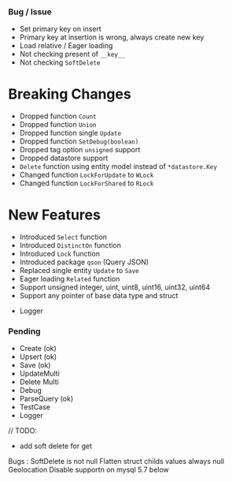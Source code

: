 ### Bug / Issue

- Set primary key on insert
- Primary key at insertion is wrong, always create new key
- Load relative / Eager loading
- Not checking present of `__key__`
- Not checking `SoftDelete`

# Breaking Changes

- Dropped function `Count`
- Dropped function `Union`
- Dropped function single `Update`
- Dropped function `SetDebug(boolean)`
- Dropped tag option `unsigned` support
- Dropped datastore support
- `Delete` function using entity model instead of `*datastore.Key`
- Changed function `LockForUpdate` to `WLock`
- Changed function `LockForShared` to `RLock`

# New Features

- Introduced `Select` function
- Introduced `DistinctOn` function
- Introduced `Lock` function
- Introduced package `qson` (Query JSON)
- Replaced single entity `Update` to `Save`
- Eager loading `Related` function
- Support unsigned integer, uint, uint8, uint16, uint32, uint64
- Support any pointer of base data type and struct

* Logger

### Pending

- Create (ok)
- Upsert (ok)
- Save (ok)
- UpdateMulti
- Delete Multi
- Debug
- ParseQuery (ok)
- TestCase
- Logger

// TODO:

- add soft delete for get

Bugs :
SoftDelete is not null
Flatten struct childs values always null
Geolocation
Disable supportn on mysql 5.7 below
